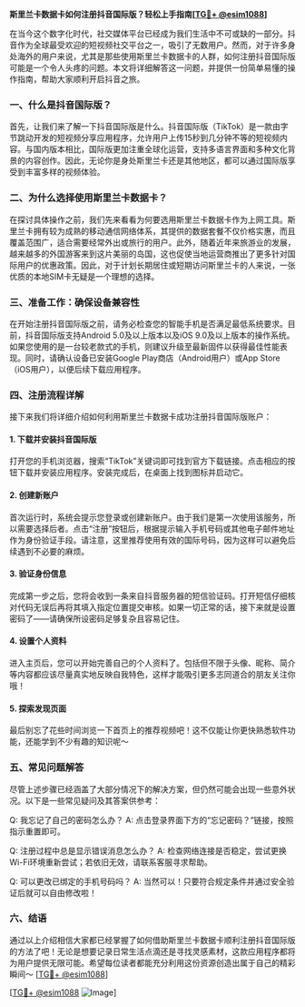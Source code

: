 **斯里兰卡数据卡如何注册抖音国际版？轻松上手指南[[TG💪+ @esim1088](https://t.me/s/esim1088)]**

在当今这个数字化时代，社交媒体平台已经成为我们生活中不可或缺的一部分。抖音作为全球最受欢迎的短视频社交平台之一，吸引了无数用户。然而，对于许多身处海外的用户来说，尤其是那些使用斯里兰卡数据卡的人群，如何注册抖音国际版可能是一个令人头疼的问题。本文将详细解答这一问题，并提供一份简单易懂的操作指南，帮助大家顺利开启抖音之旅。

### 一、什么是抖音国际版？

首先，让我们来了解一下抖音国际版是什么。抖音国际版（TikTok）是一款由字节跳动开发的短视频分享应用程序，允许用户上传15秒到几分钟不等的短视频内容。与国内版本相比，国际版更加注重全球化运营，支持多语言界面和多种文化背景的内容创作。因此，无论你是身处斯里兰卡还是其他地区，都可以通过国际版享受到丰富多样的视频体验。

### 二、为什么选择使用斯里兰卡数据卡？

在探讨具体操作之前，我们先来看看为何要选用斯里兰卡数据卡作为上网工具。斯里兰卡拥有较为成熟的移动通信网络体系，其提供的数据套餐不仅价格实惠，而且覆盖范围广，适合需要经常外出或旅行的用户。此外，随着近年来旅游业的发展，越来越多的外国游客来到这片美丽的岛国，这也促使当地运营商推出了更多针对国际用户的优惠政策。因此，对于计划长期居住或短期访问斯里兰卡的人来说，一张优质的本地SIM卡无疑是一个理想的选择。

### 三、准备工作：确保设备兼容性

在开始注册抖音国际版之前，请务必检查您的智能手机是否满足最低系统要求。目前，抖音国际版支持Android 5.0及以上版本以及iOS 9.0及以上版本的操作系统。如果您使用的是一台较老款式的手机，则建议升级至最新固件以获得最佳性能表现。同时，请确认设备已安装Google Play商店（Android用户）或App Store（iOS用户），以便后续下载应用程序。

### 四、注册流程详解

接下来我们将详细介绍如何利用斯里兰卡数据卡成功注册抖音国际版账户：

#### 1. 下载并安装抖音国际版

打开您的手机浏览器，搜索“TikTok”关键词即可找到官方下载链接。点击相应的按钮下载并安装应用程序。安装完成后，在桌面上找到图标并启动它。

#### 2. 创建新账户

首次运行时，系统会提示您登录或创建新账户。由于我们是第一次使用该服务，所以需要选择后者。点击“注册”按钮后，根据提示输入手机号码或其他电子邮件地址作为身份验证手段。请注意，这里推荐使用有效的国际号码，因为这样可以避免后续遇到不必要的麻烦。

#### 3. 验证身份信息

完成第一步之后，您将会收到一条来自抖音服务器的短信验证码。打开短信仔细核对代码无误后再将其填入指定位置提交审核。如果一切正常的话，接下来就是设置密码了——请确保所设密码足够复杂且容易记住。

#### 4. 设置个人资料

进入主页后，您可以开始完善自己的个人资料了。包括但不限于头像、昵称、简介等内容都应该尽量真实地反映自我特色，这样才能吸引更多志同道合的朋友关注你哦！

#### 5. 探索发现页面

最后别忘了花些时间浏览一下首页上的推荐视频吧！这不仅能让你更快熟悉软件功能，还能学到不少有趣的知识呢～

### 五、常见问题解答

尽管上述步骤已经涵盖了大部分情况下的解决方案，但仍然可能会出现一些意外状况。以下是一些常见疑问及其答案供参考：

Q: 我忘记了自己的密码怎么办？
A: 点击登录界面下方的“忘记密码？”链接，按照指示重置即可。

Q: 注册过程中总是显示错误消息怎么办？
A: 检查网络连接是否稳定，尝试更换Wi-Fi环境重新尝试；若依旧无效，请联系客服寻求帮助。

Q: 可以更改已绑定的手机号码吗？
A: 当然可以！只要符合规定条件并通过安全验证后就可以自由修改啦！

### 六、结语

通过以上介绍相信大家都已经掌握了如何借助斯里兰卡数据卡顺利注册抖音国际版的方法了吧！无论是想要记录日常生活点滴还是寻找灵感素材，这款应用程序都将为用户提供无限可能。希望每位读者都能充分利用这份资源创造出属于自己的精彩瞬间～ [[TG💪+ @esim1088](https://t.me/s/esim1088)]

[[TG💪+ @esim1088](https://t.me/s/esim1088) ![Image](https://i.postimg.cc/4NQfJmqS/Snipaste-2025-05-13-00-14-12.png)]